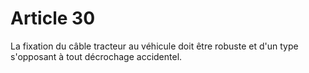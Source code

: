 # Article 30

La fixation du câble tracteur au véhicule doit être robuste et d'un type s'opposant à tout décrochage accidentel.

